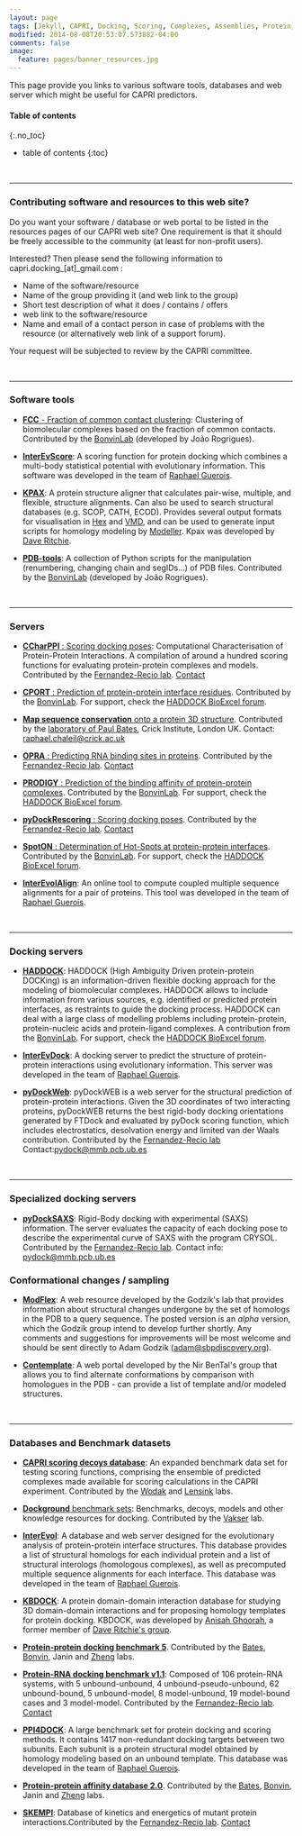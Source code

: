 ```yaml
---
layout: page 
tags: [Jekyll, CAPRI, Docking, Scoring, Complexes, Assemblies, Protein, Structure]
modified: 2014-08-08T20:53:07.573882-04:00
comments: false
image:
  feature: pages/banner_resources.jpg
---
```


This page provide you links to various software tools, databases and web server which might be useful for CAPRI predictors.

#### Table of contents
{:.no_toc}
* table of contents
{:toc}

<br>
<HR>

### Contributing software and resources to this web site?

Do you want your software / database or web portal to be listed in the resources pages of our CAPRI web site?
One requirement is that it should be freely accessible to the community (at least for non-profit users).

Interested? Then please send the following information to capri.docking_[at]_gmail.com :

- Name of the software/resource
- Name of the group providing it (and web link to the group)
- Short test description of what it does / contains / offers
- web link to the software/resource
- Name and email of a contact person in case of problems with the resource (or alternatively web link of a support forum). 

Your request will be subjected to review by the CAPRI committee.

<br>
<HR>

### Software tools

  * [**FCC** - Fraction of common contact clustering](http://github.com/haddocking/fcc): Clustering of biomolecular complexes based on the fraction of common contacts. Contributed by the [BonvinLab](http://bonvinlab.org) (developed by João Rogrigues).

  * [**InterEvScore**](http://biodev.cea.fr/interevol/interevscore/): A scoring function for protein docking which combines a multi-body statistical potential with evolutionary information. This software was developed in the team of [Raphael Guerois](http://www.cea.fr/drf/ibitecs/english/Pages/units/sb2sm/lbsr/molecular-assemblies-genome-integrity.aspx).
 
  * [**KPAX**](http://kpax.loria.fr/): A protein structure aligner that calculates pair-wise, multiple, and flexible, structure alignments. Can also be used to search structural databases (e.g. SCOP, CATH, ECOD). Provides several output formats for visualisation in [Hex](http://hex.loria.fr) and [VMD](http://www.ks.uiuc.edu/Research/vmd/), and can be used to generate input scripts for homology modeling by [Modeller](https://salilab.org/modeller/). Kpax was developed by [Dave Ritchie](https://members.loria.fr/DRitchie/).

  * [**PDB-tools**](http://github.com/haddocking/pdb-tools):
  A collection of Python scripts for the manipulation (renumbering, changing chain and segIDs...) of PDB files. Contributed by the [BonvinLab](http://bonvinlab.org) (developed by João Rogrigues).


<br>
<HR>

### Servers

  * [**CCharPPI** : Scoring docking poses](https://life.bsc.es/pid/ccharppi/): Computational Characterisation of Protein-Protein Interactions. A compilation of around a hundred scoring functions for evaluating protein-protein complexes and models. Contributed by the [Fernandez-Recio lab](https://www.sbu.csic.es/research-groups/protein-interactions-and-docking/). [Contact](https://life.bsc.es/pid/ccharppi/info/contactus)

  * [**CPORT** : Prediction of protein-protein interface residues](http://milou.science.uu.nl/services/CPORT/). Contributed by the [BonvinLab](http://bonvinlab.org). For support, check the [HADDOCK BioExcel forum](http://ask.bioexcel.eu/c/haddock).

  * [**Map sequence conservation** onto a protein 3D structure](https://bmm.crick.ac.uk/~chalei01/mapconservation/). Contributed by the [laboratory of Paul Bates](https://www.crick.ac.uk/research/a-z-researchers/researchers-a-c/paul-bates/), Crick Institute, London UK. Contact: [raphael.chaleil@crick.ac.uk](mailto:raphael.chaleil@crick.ac.uk)

  * [**OPRA** : Predicting RNA binding sites in proteins](https://life.bsc.es/pid/opra). Contributed by the [Fernandez-Recio lab](https://www.sbu.csic.es/research-groups/protein-interactions-and-docking/). [Contact](https://life.bsc.es/pid/opra/info/contactus)

  * [**PRODIGY** : Prediction of the binding affinity of protein-protein complexes](http://milou.science.uu.nl/services/PRODIGY/). Contributed by the [BonvinLab](http://bonvinlab.org). For support, check the [HADDOCK BioExcel forum](http://ask.bioexcel.eu/c/haddock).

  * [**pyDockRescoring** : Scoring docking poses](https://life.bsc.es/pid/pydockrescoring/). Contributed by the [Fernandez-Recio lab](https://www.sbu.csic.es/research-groups/protein-interactions-and-docking/). [Contact](https://life.bsc.es/pid/pydockrescoring/info/contactus)

  * [**SpotON** : Determination of Hot-Spots at protein-protein interfaces](http://milou.science.uu.nl/services/SPOTON/). Contributed by the [BonvinLab](http://bonvinlab.org). For support, check the [HADDOCK BioExcel forum](http://ask.bioexcel.eu/c/haddock).

  * [**InterEvolAlign**](http://biodev.cea.fr/interevol/interevalign.aspx): An online tool to compute coupled multiple sequence alignments for a pair of proteins. This tool was developed in the team of [Raphael Guerois](http://www.cea.fr/drf/ibitecs/english/Pages/units/sb2sm/lbsr/molecular-assemblies-genome-integrity.aspx).

<br>
<HR>

### Docking servers

  * [**HADDOCK**](http://milou.science.uu.nl/services/HADDOCK2.2): HADDOCK (High Ambiguity Driven protein-protein DOCKing) is an information-driven flexible docking approach for the modeling of biomolecular complexes. HADDOCK allows to include information from various sources, e.g. identified or predicted protein interfaces, as restraints to guide the docking process. HADDOCK can deal with a large class of modelling problems including protein-protein, protein-nucleic acids and protein-ligand complexes. A contribution from the [BonvinLab](http://bonvinlab.org). For support, check the [HADDOCK BioExcel forum](http://ask.bioexcel.eu/c/haddock).

  * [**InterEvDock**](http://bioserv.rpbs.univ-paris-diderot.fr/services/InterEvDock/): A docking server to predict the structure of protein-protein interactions using evolutionary information. This server was developed in the team of [Raphael Guerois](http://www.cea.fr/drf/ibitecs/english/Pages/units/sb2sm/lbsr/molecular-assemblies-genome-integrity.aspx).
 
  * [**pyDockWeb**](https://life.bsc.es/servlet/pydock/home): pyDockWEB is a web server for the structural prediction of protein-protein interactions. Given the 3D coordinates of two interacting proteins, pyDockWEB returns the best rigid-body docking orientations generated by FTDock and evaluated by pyDock scoring function, which includes electrostatics, desolvation energy and limited van der Waals contribution. Contributed by the [Fernandez-Recio lab](https://www.sbu.csic.es/research-groups/protein-interactions-and-docking/) Contact:[pydock@mmb.pcb.ub.es](mailto:pydock@mmb.pcb.ub.es)

<br>
<HR>

### Specialized docking servers

  * [**pyDockSAXS**](https://life.bsc.es/pid/pydocksaxs): Rigid-Body docking with experimental (SAXS) information. The server evaluates the capacity of each docking pose to describe the experimental curve of SAXS with the program CRYSOL. Contributed by the [Fernandez-Recio lab](https://www.sbu.csic.es/research-groups/protein-interactions-and-docking/). Contact info: [pydock@mmb.pcb.ub.es](mailto:pydock@mmb.pcb.ub.es)


### Conformational changes / sampling

  * [**ModFlex**](http://modflex.org/):
  A web resource developed by the Godzik's lab that provides information about structural changes undergone by the set of homologs in the PDB to a query sequence. The posted version is an _alpha_ version, which the Godzik group intend to develop further shortly. Any comments and suggestions for improvements will be most welcome and should be sent directly to Adam Godzik ([adam@sbpdiscovery.org](mailto:adam@sbpdiscovery.org)).

  * [**Contemplate**](http://bental.tau.ac.il/contemplate/):
  A web portal developed by the Nir BenTal's group that allows you to find alternate conformations by comparison with homologues in the PDB - can provide a list of template and/or modeled structures.

<br>
<HR>

### Databases and Benchmark datasets

  * [**CAPRI scoring decoys database**](http://cb.iri.univ-lille1.fr/Users/lensink/Score_set/): An expanded benchmark data set for testing scoring functions, comprising the ensemble of predicted complexes made available for scoring calculations in the CAPRI experiment. Contributed by the [Wodak](http://www.vib.be/en/research/scientists/Pages/Shoshana-Wodak-Lab.aspx) and [Lensink](http://ugsf-umr-glycobiologie.univ-lille1.fr/Presentation-430?lang=en) labs.

  * [**Dockground** benchmark sets](http://dockground.compbio.ku.edu): Benchmarks, decoys, models and other knowledge resources for docking. Contributed by the [Vakser](http://vakser.compbio.ku.edu/) lab.

  * [**InterEvol**](http://biodev.cea.fr/interevol/interevol.aspx): A database and web server designed for the evolutionary analysis of protein-protein interface structures. This database provides a list of structural homologs for each individual protein and a list of structural interologs (homologous complexes), as well as precomputed multiple sequence alignments for each interface. This database was developed in the team of [Raphael Guerois](http://www.cea.fr/drf/ibitecs/english/Pages/units/sb2sm/lbsr/molecular-assemblies-genome-integrity.aspx).

  * [**KBDOCK**](http://kbdock.loria.fr): A protein domain-domain interaction database for studying 3D domain-domain interactions and for proposing homology templates for protein docking. KBDOCK, was developed by [Anisah Ghoorah](https://sites.google.com/a/uom.ac.mu/anisah-ghoorah/), a former member of [Dave Ritchie's group](https://members.loria.fr/DRitchie/).

  * [**Protein-protein docking benchmark 5**](https://zlab.umassmed.edu/benchmark/). Contributed by the [Bates](https://www.crick.ac.uk/research/a-z-researchers/researchers-a-c/paul-bates/), [Bonvin](http://bonvinlab.org), Janin and [Zheng](https://www.umassmed.edu/zlab/) labs.

  * [**Protein-RNA docking benchmark v1.1**](https://life.bsc.es/pid/protein-rna-benchmark/): Composed of 106 protein-RNA systems, with 5 unbound-unbound, 4 unbound-pseudo-unbound, 62 unbound-bound, 5 unbound-model, 8 model-unbound, 19 model-bound cases and 3 model-model. Contributed by the [Fernandez-Recio lab](https://www.sbu.csic.es/research-groups/protein-interactions-and-docking/). [Contact](https://life.bsc.es/pid/pidweb/info/contact)

  * [**PPI4DOCK**](http://biodev.cea.fr/interevol/ppi4dock/): A large benchmark set for protein docking and scoring methods. It contains 1417 non-redundant docking targets between two subunits. Each subunit is a protein structural model obtained by homology modeling based on an unbound template. This database was developed in the team of [Raphael Guerois](http://www.cea.fr/drf/ibitecs/english/Pages/units/sb2sm/lbsr/molecular-assemblies-genome-integrity.aspx).

  * [**Protein-protein affinity database 2.0**](https://bmm.crick.ac.uk/~bmmadmin/Affinity/). Contributed by the [Bates](https://www.crick.ac.uk/research/a-z-researchers/researchers-a-c/paul-bates/), [Bonvin](http://bonvinlab.org), Janin and [Zheng](https://www.umassmed.edu/zlab/) labs.

  * [**SKEMPI**](https://life.bsc.es/pid/mutation_database/): Database of kinetics and energetics of mutant protein interactions.Contributed by the [Fernandez-Recio lab](https://www.sbu.csic.es/research-groups/protein-interactions-and-docking/).  [Contact](https://life.bsc.es/pid/mutation_database/contact.html)
  

